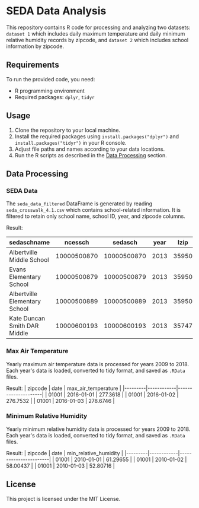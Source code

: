 # SEDA Data Analysis

This repository contains R code for processing and analyzing two datasets: `dataset 1` which includes daily maximum temperature and daily minimum relative humidity records by zipcode, and `dataset 2` which includes school information by zipcode.


## Requirements
To run the provided code, you need:
- R programming environment
- Required packages: `dplyr`, `tidyr`

## Usage
1. Clone the repository to your local machine.
2. Install the required packages using `install.packages("dplyr")` and `install.packages("tidyr")` in your R console.
3. Adjust file paths and names according to your data locations.
4. Run the R scripts as described in the [Data Processing](#data-processing) section.

## Data Processing
### SEDA Data
The `seda_data_filtered` DataFrame is generated by reading `seda_crosswalk_4.1.csv` which contains school-related information. It is filtered to retain only school name, school ID, year, and zipcode columns.

Result: 

| sedaschname                       | ncessch       | sedasch      | year | lzip |
|-----------------------------------|---------------|--------------|------|------|
| Albertville Middle School         | 10000500870   | 10000500870  | 2013 | 35950|
| Evans Elementary School           | 10000500879   | 10000500879  | 2013 | 35950|
| Albertville Elementary School     | 10000500889   | 10000500889  | 2013 | 35950|
| Kate Duncan Smith DAR Middle      | 10000600193   | 10000600193  | 2013 | 35747|

### Max Air Temperature
Yearly maximum air temperature data is processed for years 2009 to 2018. Each year's data is loaded, converted to tidy format, and saved as `.RData` files.

Result: 
| zipcode | date       | max_air_temperature |
|---------|------------|---------------------|
| 01001   | 2016-01-01 | 277.3618            |
| 01001   | 2016-01-02 | 276.7532            |
| 01001   | 2016-01-03 | 278.6746            |


### Minimum Relative Humidity
Yearly minimum relative humidity data is processed for years 2009 to 2018. Each year's data is loaded, converted to tidy format, and saved as `.RData` files.

Result: 
| zipcode | date       | min_relative_humidity |
|---------|------------|-----------------------|
| 01001   | 2010-01-01 | 61.29655              |
| 01001   | 2010-01-02 | 58.00437              |
| 01001   | 2010-01-03 | 52.80716              |

## License
This project is licensed under the MIT License. 